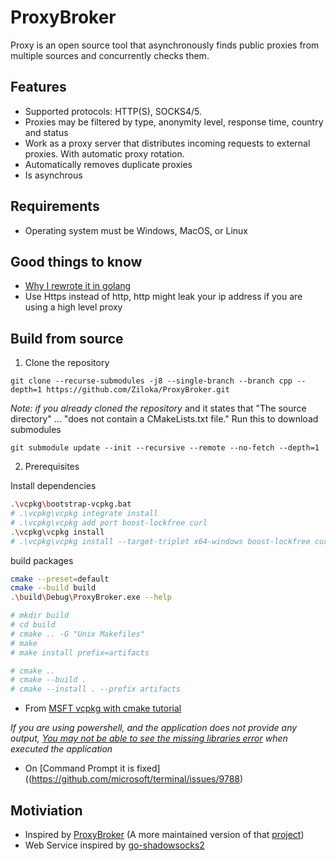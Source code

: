 # ProxyBroker

Proxy is an open source tool that asynchronously finds public proxies from multiple sources and concurrently checks them.

## Features

- Supported protocols: HTTP(S), SOCKS4/5.
- Proxies may be filtered by type, anonymity level, response time, country and status
- Work as a proxy server that distributes incoming requests to external proxies. With automatic proxy rotation.
- Automatically removes duplicate proxies
- Is asynchrous

## Requirements
- Operating system must be Windows, MacOS, or Linux

## Good things to know
- [Why I rewrote it in golang](https://www.baeldung.com/concurrency-principles-patterns#1-goroutines-in-go)
- Use Https instead of http, http might leak your ip address if you are using a high level proxy

## Build from source

1. Clone the repository
```
git clone --recurse-submodules -j8 --single-branch --branch cpp --depth=1 https://github.com/Ziloka/ProxyBroker.git
```
*Note: if you already cloned the repository* and it states that
"The source directory"
...
"does not contain a CMakeLists.txt file."
Run this to download submodules
```
git submodule update --init --recursive --remote --no-fetch --depth=1
```

2. Prerequisites 

Install dependencies
```sh
.\vcpkg\bootstrap-vcpkg.bat
# .\vcpkg\vcpkg integrate install
# .\vcpkg\vcpkg add port boost-lockfree curl
.\vcpkg\vcpkg install
# .\vcpkg\vcpkg install --target-triplet x64-windows boost-lockfree curl
```

build packages
```sh
cmake --preset=default
cmake --build build
.\build\Debug\ProxyBroker.exe --help

# mkdir build
# cd build
# cmake .. -G "Unix Makefiles" 
# make
# make install prefix=artifacts

# cmake ..
# cmake --build .
# cmake --install . --prefix artifacts
```
- From [MSFT vcpkg with cmake tutorial](https://learn.microsoft.com/en-us/vcpkg/get_started/get-started?pivots=shell-cmd)

*If you are using powershell, and the application does not provide any output, [You may not be able to see the missing libraries error](https://github.com/PowerShell/PowerShell/issues/16468) when executed the application*
- On [Command Prompt it is fixed]((https://github.com/microsoft/terminal/issues/9788)

## Motiviation
- Inspired by [ProxyBroker](https://github.com/constverum/ProxyBroker) (A more maintained version of that [project](https://github.com/bluet/proxybroker2))
- Web Service inspired by [go-shadowsocks2](https://github.com/shadowsocks/go-shadowsocks2)